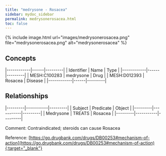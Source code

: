 ```yaml
---
title: "medrysone - Rosacea"
sidebar: mydoc_sidebar
permalink: medrysonerosacea.html
toc: false 
---
```


{% include image.html url="images/medrysonerosacea.png" file="medrysonerosacea.png" alt="medrysonerosacea" %}

## Concepts

|------------|------|---------|
| Identifier | Name | Type    |
|------------|------|---------|
| MESH:C100283 | medrysone | Drug |
| MESH:D012393 | Rosacea | Disease |
|------------|------|---------|

## Relationships

|---------|-----------|---------|
| Subject | Predicate | Object  |
|---------|-----------|---------|
| Medrysone | TREATS | Rosacea |
|---------|-----------|---------|

Comment: Contraindicated; steroids can cause Rosacea

Reference: [https://go.drugbank.com/drugs/DB00253#mechanism-of-action](https://go.drugbank.com/drugs/DB00253#mechanism-of-action){:target="_blank"}